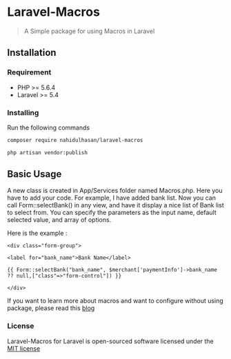 # Laravel-Macros

> A Simple package for using Macros in Laravel


## Installation


### Requirement
   -  PHP >= 5.6.4
   - Laravel >= 5.4
   
### Installing    
Run the following commands
```sh
composer require nahidulhasan/laravel-macros

php artisan vendor:publish

```

## Basic Usage

A new class is created in App/Services folder named Macros.php. Here you have to add your code. 
For example, I have added bank list.
Now you can call Form::selectBank() in any view, and have it display a nice list of Bank list to select from. You can specify the parameters as the input name, default selected value, and array of options.

Here is the example :
```
<div class="form-group">

<label for="bank_name">Bank Name</label>

{{ Form::selectBank("bank_name", $merchant['paymentInfo']->bank_name ?? null,["class"=>"form-control"]) }}

</div>
```
If you want to learn more about macros and want to configure without using package, please read this [blog](https://medium.com/@NahidulHasan/how-to-use-macros-in-laravel-a9078a0610f9)

###  License
Laravel-Macros for Laravel is open-sourced software licensed under the [MIT license](http://opensource.org/licenses/MIT)